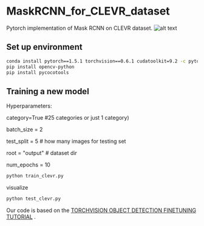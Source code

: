 # MaskRCNN_for_CLEVR_dataset
Pytorch implementation of Mask RCNN on CLEVR dataset.
![alt text](maskrcnn_clevr.png)


## Set up environment



```sh
conda install pytorch==1.5.1 torchvision==0.6.1 cudatoolkit=9.2 -c pytorch
pip install opencv-python
pip install pycocotools
```

## Training a new model

Hyperparameters:

category=True #25 categories or just 1 category)

batch_size = 2

test_split = 5 # how many images for testing set

root = "output" # dataset dir

num_epochs = 10

```sh
python train_clevr.py
```

visualize

```sh
python test_clevr.py
```
Our code is based on the [TORCHVISION OBJECT DETECTION FINETUNING TUTORIAL](https://pytorch.org/tutorials/intermediate/torchvision_tutorial.html) .



